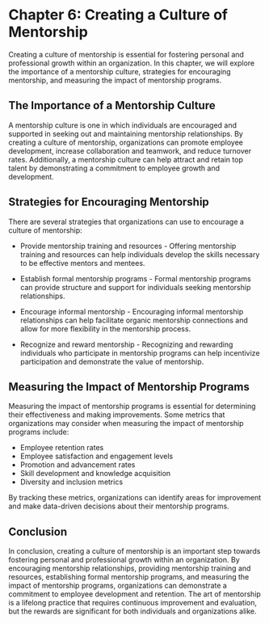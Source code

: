 Chapter 6: Creating a Culture of Mentorship
===========================================

Creating a culture of mentorship is essential for fostering personal and professional growth within an organization. In this chapter, we will explore the importance of a mentorship culture, strategies for encouraging mentorship, and measuring the impact of mentorship programs.

The Importance of a Mentorship Culture
--------------------------------------

A mentorship culture is one in which individuals are encouraged and supported in seeking out and maintaining mentorship relationships. By creating a culture of mentorship, organizations can promote employee development, increase collaboration and teamwork, and reduce turnover rates. Additionally, a mentorship culture can help attract and retain top talent by demonstrating a commitment to employee growth and development.

Strategies for Encouraging Mentorship
-------------------------------------

There are several strategies that organizations can use to encourage a culture of mentorship:

* Provide mentorship training and resources - Offering mentorship training and resources can help individuals develop the skills necessary to be effective mentors and mentees.

* Establish formal mentorship programs - Formal mentorship programs can provide structure and support for individuals seeking mentorship relationships.

* Encourage informal mentorship - Encouraging informal mentorship relationships can help facilitate organic mentorship connections and allow for more flexibility in the mentorship process.

* Recognize and reward mentorship - Recognizing and rewarding individuals who participate in mentorship programs can help incentivize participation and demonstrate the value of mentorship.

Measuring the Impact of Mentorship Programs
-------------------------------------------

Measuring the impact of mentorship programs is essential for determining their effectiveness and making improvements. Some metrics that organizations may consider when measuring the impact of mentorship programs include:

* Employee retention rates
* Employee satisfaction and engagement levels
* Promotion and advancement rates
* Skill development and knowledge acquisition
* Diversity and inclusion metrics

By tracking these metrics, organizations can identify areas for improvement and make data-driven decisions about their mentorship programs.

Conclusion
----------

In conclusion, creating a culture of mentorship is an important step towards fostering personal and professional growth within an organization. By encouraging mentorship relationships, providing mentorship training and resources, establishing formal mentorship programs, and measuring the impact of mentorship programs, organizations can demonstrate a commitment to employee development and retention. The art of mentorship is a lifelong practice that requires continuous improvement and evaluation, but the rewards are significant for both individuals and organizations alike.
